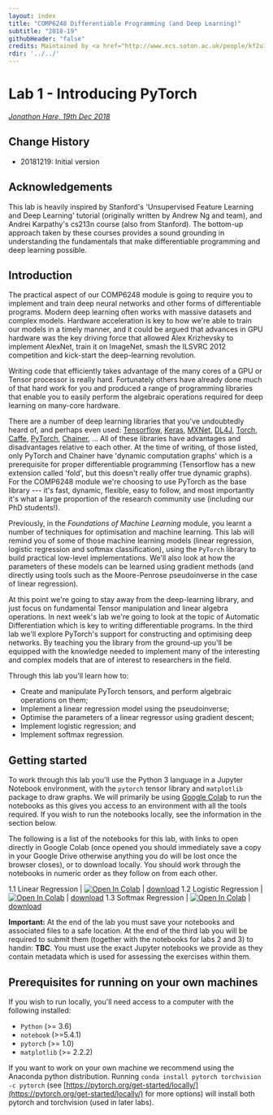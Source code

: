 ```yaml
---
layout: index
title: "COMP6248 Differentiable Programming (and Deep Learning)"
subtitle: "2018-19"
githubHeader: "false"
credits: Maintained by <a href="http://www.ecs.soton.ac.uk/people/kf2u17">Dr Kate Farrahi</a> and <a href="http://www.ecs.soton.ac.uk/people/jsh2">Dr Jonathon Hare</a>.
rdir: '../../'
---
```


# Lab 1 - Introducing PyTorch

_[Jonathon Hare, 19th Dec 2018](https://github.com/ecs-vlc/COMP6248)_

## Change History

- 20181219: Initial version

## Acknowledgements

This lab is heavily inspired by Stanford's 'Unsupervised Feature Learning and Deep Learning' tutorial (originally written by Andrew Ng and team), and Andrei Karpathy's cs213n course (also from Stanford). The bottom-up approach taken by these courses provides a sound grounding in understanding the fundamentals that make differentiable programming and deep learning possible. 

## Introduction 

The practical aspect of our COMP6248 module is going to require you to implement and train deep neural networks and other forms of differentiable programs. Modern deep learning often works with massive datasets and complex models. Hardware acceleration is key to how we're able to train our models in a timely manner, and it could be argued that advances in GPU hardware was the key driving force that allowed Alex Krizhevsky to implement AlexNet, train it on ImageNet, smash the ILSVRC 2012 competition and kick-start the deep-learning revolution.

Writing code that efficiently takes advantage of the many cores of a GPU or Tensor processor is really hard. Fortunately others have already done much of that hard work for you and produced a range of programming libraries that enable you to easily perform the algebraic operations required for deep learning on many-core hardware. 

There are a number of deep learning libraries that you've undoubtedly heard of, and perhaps even used: [Tensorflow](http://tensorflow.org), [Keras](http://keras.org), [MXNet](https://mxnet.incubator.apache.org), [DL4J](https://deeplearning4j.org), [Torch](http://torch.ch), [Caffe](https://caffe2.ai), [PyTorch](http://pytorch.org), [Chainer](https://chainer.org), ...
All of these libraries have advantages and disadvantages relative to each other. At the time of writing, of those listed, only PyTorch and Chainer have 'dynamic computation graphs' which is a prerequisite for proper differentiable programming (Tensorflow has a new extension called 'fold', but this doesn't really offer true dynamic graphs). For the COMP6248 module we're choosing to use PyTorch as the base library --- it's fast, dynamic, flexible, easy to follow, and most importantly it's what a large proportion of the research community use (including our PhD students!).

Previously, in the _Foundations of Machine Learning_ module, you learnt a number of techniques for optimisation and machine learning. This lab will remind you of some of those machine learning models (linear regression, logistic regression and softmax classification), using the `PyTorch` library to build practical low-level implementations. We'll also look at how the parameters of these models can be learned using gradient methods (and directly using tools such as the Moore-Penrose pseudoinverse in the case of linear regression).

At this point we're going to stay away from the deep-learning library, and just focus on fundamental Tensor manipulation and linear algebra operations. In next week's lab we're going to look at the topic of Automatic Differentiation which is key to writing differentiable programs. In the third lab we'll explore PyTorch's support for constructing and optimising deep networks. By teaching you the library from the ground-up you'll be equipped with the knowledge needed to implement many of the interesting and complex models that are of interest to researchers in the field.

Through this lab you'll learn how to:

* Create and manipulate PyTorch tensors, and perform algebraic operations on them;
* Implement a linear regression model using the pseudoinverse;
* Optimise the parameters of a linear regressor using gradient descent;
* Implement logistic regression; and
* Implement softmax regression.

## Getting started 

To work through this lab you'll use the Python 3 language in a Jupyter Notebook environment, with the `pytorch` tensor library and `matplotlib` package to draw graphs. We will primarily be using [Google Colab](http://colab.research.google.com/) to run the notebooks as this gives you access to an environment with all the tools required. If you wish to run the notebooks locally, see the information in the section below.

The following is a list of the notebooks for this lab, with links to open directly in Google Colab (once opened you should immediately save a copy in your Google Drive otherwise anything you do will be lost once the browser closes), or to download locally. You should work through the notebooks in numeric order as they follow on from each other. 


1.1 Linear Regression | [![Open In Colab](https://colab.research.google.com/assets/colab-badge.svg)](https://colab.research.google.com/github/ecs-vlc/COMP6248/blob/master/docs/labs/lab1/1_1_linear_regression.ipynb) | [download](https://github.com/ecs-vlc/COMP6248/blob/master/docs/labs/lab1/1_1_linear_regression.ipynb)
1.2 Logistic Regression | [![Open In Colab](https://colab.research.google.com/assets/colab-badge.svg)](https://colab.research.google.com/github/ecs-vlc/COMP6248/blob/master/docs/labs/lab1/1_2_logistic_regression.ipynb) | [download](https://github.com/ecs-vlc/COMP6248/blob/master/docs/labs/lab1/1_2_logistic_regression.ipynb)
1.3 Softmax Regression | [![Open In Colab](https://colab.research.google.com/assets/colab-badge.svg)](https://colab.research.google.com/github/ecs-vlc/COMP6248/blob/master/docs/labs/lab1/1_3_softmax_regression.ipynb) | [download](https://github.com/ecs-vlc/COMP6248/blob/master/docs/labs/lab1/1_3_softmax_regression.ipynb)

__Important:__ At the end of the lab you must save your notebooks and associated files to a safe location. At the end of the third lab you will be required to submit them (together with the notebooks for labs 2 and 3) to handin: __TBC__. You must use the exact Jupyter notebooks we provide as they contain metadata which is used for assessing the exercises within them.

## Prerequisites for running on your own machines

If you wish to run locally, you'll need access to a computer with the following installed:

- `Python` (>= 3.6)
- `notebook` (>=5.4.1)
- `pytorch` (>= 1.0)
- `matplotlib` (>= 2.2.2)

If you want to work on your own machine we recommend using the Anaconda python distribution. Running `conda install pytorch torchvision -c pytorch` (see [https://pytorch.org/get-started/locally/](https://pytorch.org/get-started/locally/) for more options) will install both pytorch and torchvision (used in later labs). 
